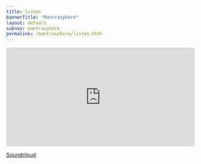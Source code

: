 ```yaml
---        
title: listen
bannerTitle: "Mantrasphere" 
layout: default
subnav: mantrasphere
permalink: /mantrasphere/listen.html
---        
```


<iframe width="100%" height="265" scrolling="no" frameborder="no" src="https://www.reverbnation.com/widget_code/html_widget/artist_751466?widget_id=55&pwc[included_songs]=1&context_type=page_object&spoid=artist_751466&pwc[size]=small" style="width:0px;min-width:100%;max-width:100%;"></iframe>


[Soundcloud](https://soundcloud.com/mantrasphere/)  
